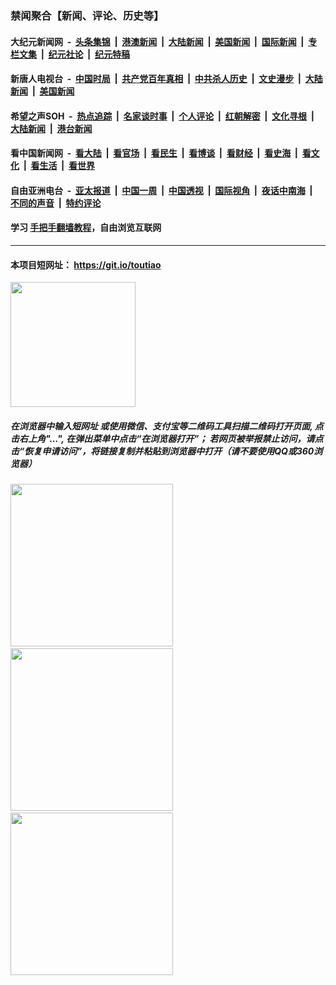 ### 禁闻聚合【新闻、评论、历史等】

#### 大纪元新闻网 &nbsp;-&nbsp; [头条集锦](indexes/E头条集锦.md?t=02060033) &nbsp;|&nbsp; [港澳新闻](indexes/E港澳新闻.md?t=02060033)  &nbsp;|&nbsp; [大陆新闻](indexes/E大陆新闻.md?t=02060033) &nbsp;|&nbsp; [美国新闻](indexes/E美国新闻.md?t=02060033) &nbsp;|&nbsp; [国际新闻](indexes/E国际新闻.md?t=02060033) &nbsp;|&nbsp; [专栏文集](indexes/E专栏文集.md?t=02060033) &nbsp;|&nbsp; [纪元社论](indexes/E纪元社论.md?t=02060033) &nbsp;|&nbsp; [纪元特稿](indexes/E纪元特稿.md?t=02060033) 

#### 新唐人电视台 &nbsp;-&nbsp; [中国时局](indexes/N中国时局.md?t=02060033) &nbsp;|&nbsp; [共产党百年真相](indexes/N共产党百年真相.md?t=02060033) &nbsp;|&nbsp; [中共杀人历史](indexes/N中共杀人历史.md?t=02060033) &nbsp;|&nbsp; [文史漫步](indexes/N文史漫步.md?t=02060033) &nbsp;|&nbsp; [大陆新闻](indexes/N大陆新闻.md?t=02060033) &nbsp;|&nbsp; [美国新闻](indexes/N美国新闻.md?t=02060033)

#### 希望之声SOH &nbsp;-&nbsp; [热点追踪](indexes/H热点追踪.md?t=02060033) &nbsp;|&nbsp; [名家谈时事](indexes/H名家谈时事.md?t=02060033) &nbsp;|&nbsp; [个人评论](indexes/H个人评论.md?t=02060033)  &nbsp;|&nbsp; [红朝解密](indexes/H红朝解密.md?t=02060033) &nbsp;|&nbsp; [文化寻根](indexes/H文化寻根.md?t=02060033) &nbsp;|&nbsp; [大陆新闻](indexes/H大陆新闻.md?t=02060033) &nbsp;|&nbsp; [港台新闻](indexes/H港台新闻.md?t=02060033)

#### 看中国新闻网 &nbsp;-&nbsp; [看大陆](indexes/S看大陆.md?t=02060033) &nbsp;|&nbsp; [看官场](indexes/S看官场.md?t=02060033) &nbsp;|&nbsp; [看民生](indexes/S看民生.md?t=02060033)  &nbsp;|&nbsp; [看博谈](indexes/S看博谈.md?t=02060033) &nbsp;|&nbsp; [看财经](indexes/S看财经.md?t=02060033) &nbsp;|&nbsp; [看史海](indexes/S看史海.md?t=02060033) &nbsp;|&nbsp; [看文化](indexes/S看文化.md?t=02060033) &nbsp;|&nbsp; [看生活](indexes/S看生活.md?t=02060033) &nbsp;|&nbsp; [看世界](indexes/S看世界.md?t=02060033)

#### 自由亚洲电台 &nbsp;-&nbsp; [亚太报道](indexes/R亚太报道.md?t=02060033) &nbsp;|&nbsp; [中国一周](indexes/R中国一周.md?t=02060033) &nbsp;|&nbsp; [中国透视](indexes/R中国透视.md?t=02060033)  &nbsp;|&nbsp; [国际视角](indexes/R国际视角.md?t=02060033) &nbsp;|&nbsp; [夜话中南海](indexes/R夜话中南海.md?t=02060033) &nbsp;|&nbsp; [不同的声音](indexes/R不同的声音.md?t=02060033) &nbsp;|&nbsp; [特约评论](indexes/R特约评论.md?t=02060033)

#### 学习 [手把手翻墙教程](https://github.com/gfw-breaker/guides/wiki)，自由浏览互联网

----

#### 本项目短网址： https://git.io/toutiao
<img src="https://raw.githubusercontent.com/gfw-breaker/banned-news/master/scripts/img/qr.png" width="200px"/>  

##### 在浏览器中输入短网址 或使用微信、支付宝等二维码工具扫描二维码打开页面, 点击右上角"...", 在弹出菜单中点击“在浏览器打开”； 若网页被举报禁止访问，请点击“恢复申请访问”，将链接复制并粘贴到浏览器中打开（请不要使用QQ或360浏览器）

<img src="https://raw.githubusercontent.com/gfw-breaker/banned-news/master/scripts/img/1.png" width="260px"/> &nbsp; <img src="https://raw.githubusercontent.com/gfw-breaker/banned-news/master/scripts/img/2.png" width="260px"/> &nbsp; <img src="https://raw.githubusercontent.com/gfw-breaker/banned-news/master/scripts/img/3.png" width="260px"/>
